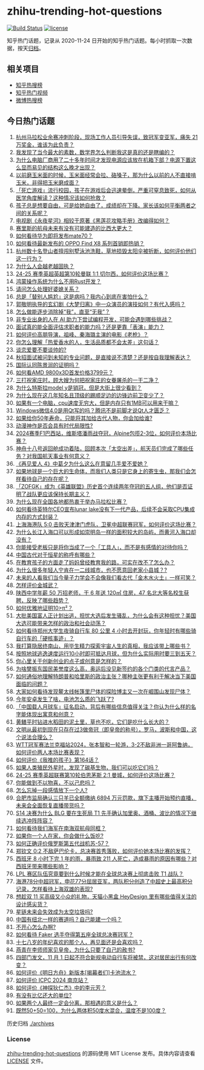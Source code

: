# zhihu-trending-hot-questions

[![Build Status](https://github.com/justjavac/zhihu-trending-hot-questions/workflows/ci/badge.svg?branch=master)](https://github.com/justjavac/zhihu-trending-hot-questions/actions)
[![license](https://img.shields.io/github/license/justjavac/zhihu-trending-hot-questions)](https://github.com/justjavac/zhihu-trending-hot-questions/blob/master/LICENSE)

知乎热门话题，记录从 2020-11-24
日开始的知乎热门话题。每小时抓取一次数据，按天[归档](./archives)。

## 相关项目

- [知乎热搜榜](https://github.com/justjavac/zhihu-trending-top-search)
- [知乎热门视频](https://github.com/justjavac/zhihu-trending-hot-video)
- [微博热搜榜](https://github.com/justjavac/weibo-trending-hot-search)

## 今日热门话题

<!-- BEGIN -->
<!-- 最后更新时间 Mon Nov 04 2024 12:27:08 GMT+0800 (China Standard Time) -->

1. [杭州马拉松业余赛冲刺阶段，现场工作人员引导失误，致冠军变亚军，痛失 21 万奖金，谁该为此负责？](https://www.zhihu.com/question/2998750177)
1. [我发现了当今最大的素数，数学界怎么判断我这是真的还是瞎编的？](https://www.zhihu.com/question/2110809742)
1. [为什么电脑厂商用了二十多年时间才发现电源应该放在机箱下部？电源下置这么显而易见的结构这么晚才出现？](https://www.zhihu.com/question/2920707420)
1. [以前磨玉米面的时候，玉米面经常会拉、硌嗓子，那为什么以前的人不直接啃玉米，非得把玉米磨成面？](https://www.zhihu.com/question/2337170116)
1. [「死亡游戏」流行校园，孩子在游戏后会迅速晕倒，严重可窒息致死，如何从医学角度解读？这种情况该如何抢救？](https://www.zhihu.com/question/2928603472)
1. [孩子总是想要自由，可是给她自由了，成绩却在下降。家长该如何平衡两者之间的关系呢？](https://www.zhihu.com/question/1773763656)
1. [电视剧《永夜星河》相较于原著《黑莲花攻略手册》改编得如何？](https://www.zhihu.com/question/2791160864)
1. [赛里斯的航母未来有没有可能建造的比西大更大？](https://www.zhihu.com/question/2804605120)
1. [如何看待华为即将发布mate70？](https://www.zhihu.com/question/728821757)
1. [如何看待最新发布的 OPPO Find X8 系列首销即热销？](https://www.zhihu.com/question/2814896445)
1. [杭州数十名登山者擅闯别墅泳池洗鞋，草地损毁太阳伞被折断，如何评价他们这一行为？](https://www.zhihu.com/question/2827544722)
1. [为什么人会越老越固执？](https://www.zhihu.com/question/2884521285)
1. [24-25 赛季英超英超第10轮曼联 1:1 切尔西，如何评价这场比赛？](https://www.zhihu.com/question/3043870817)
1. [鸿蒙操作系统为什么不用Rust开发？](https://www.zhihu.com/question/644856532)
1. [请问怎么处理好婆媳关系？](https://www.zhihu.com/question/3039170394)
1. [总是「替别人尴尬」这是病吗？我内心到底在害怕什么？](https://www.zhihu.com/question/1580757058)
1. [郭敬明执导的玄幻剧《大梦归离》中一众演员的演技如何？有代入感吗？](https://www.zhihu.com/question/2378903084)
1. [怎么做能逐步消除掉“我”，直至“无我”？](https://www.zhihu.com/question/3032482736)
1. [非专业出身的人在 AI 助力下尝试编程开发，可能会遇到哪些挑战？](https://www.zhihu.com/question/1923356538)
1. [面试真的能全面评估求职者的能力吗？还是更靠「表演」能力？](https://www.zhihu.com/question/668869036)
1. [如何评价高朋导演，祖峰、秦海璐主演的电影《老枪》？](https://www.zhihu.com/question/1497780993)
1. [你怎么理解「热爱香水的人，生活品质都不会太差」这句话？](https://www.zhihu.com/question/1810592042)
1. [谈恋爱要不要谈帅的?](https://www.zhihu.com/question/1418035649)
1. [秋招面试被问到未知的专业问题，是直接说不清楚？还是按自我理解表达？](https://www.zhihu.com/question/668869054)
1. [国际认同陈景润的证明吗？](https://www.zhihu.com/question/307640066)
1. [如何看AMD 9800x3D首发价格3799元？](https://www.zhihu.com/question/2770934881)
1. [三打祝家庄时，顾大嫂为何把祝家庄的女眷屠杀的一干二净？](https://www.zhihu.com/question/661329691)
1. [为什么特斯拉model y是销冠，但是大街上很少看到？](https://www.zhihu.com/question/651189131)
1. [为什么现在这几年知名且顶级的踢顺足边的边锋边前卫变少了？](https://www.zhihu.com/question/471071353)
1. [如果有一个电脑，cpu速度无穷大，但是内存只有1MB可以用来干嘛？](https://www.zhihu.com/question/2220975892)
1. [Windows微信4.0是用Qt写的吗？腾讯不是前脚才说Qt人才匮乏？](https://www.zhihu.com/question/2731975763)
1. [如果给你50年寿命，只能将其加给古代人物，你会加给谁?](https://www.zhihu.com/question/2120714913)
1. [动漫神作是否会具有时代局限性?](https://www.zhihu.com/question/2658224032)
1. [2024赛季F1巴西站，维斯塔潘雨战夺冠，Alpine包揽2-3位，如何评价本场比赛？](https://www.zhihu.com/question/3046643471)
1. [神舟十八号返回舱成功着陆，回顾本次「太空出差」，航天员们完成了哪些任务？对我国航天事业有何意义？](https://www.zhihu.com/question/2818925265)
1. [《再见爱人 4》中葛夕为什么这么在意留几手爱不爱她？](https://www.zhihu.com/question/2839874358)
1. [如果地球是一个巨大的生命体，而我们人类只是它身上的寄生虫，那我们会怎样看待自己的存在呢？](https://www.zhihu.com/question/2507555667)
1. [「ZOFGK」成为《英雄联盟》历史首个连续两年夺冠的五人组，他们是否证明了战队更应该保持长期主义？](https://www.zhihu.com/question/2946499913)
1. [为什么现在全国各地都热衷于举办马拉松比赛？](https://www.zhihu.com/question/626450026)
1. [如何看待英特尔CEO宣布lunar lake没有下一代产品，后续不会采取CPU集成内存的方式封装？](https://www.zhihu.com/question/2898123860)
1. [上海海港队 5:0 击败天津津门虎队，卫冕中超联赛冠军，如何评价这场比赛？](https://www.zhihu.com/question/2912968925)
1. [为什么长江入海口可以形成如崇明岛一样的面积较大的岛屿，而黄河入海口却没有？](https://www.zhihu.com/question/391526508)
1. [你能接受老板只是将你当成了一个「工具人」，而不是有感情的对待你吗？](https://www.zhihu.com/question/2269832356)
1. [中国古代对于恒星的称呼有哪些？](https://www.zhihu.com/question/28247305)
1. [在教育孩子的方面走了妈妈曾经教育我的路，可实在改不了怎么办？](https://www.zhihu.com/question/645141390)
1. [为什么很多年轻人宁肯在一二线城市，也不愿意回老家小县城？?](https://www.zhihu.com/question/2891019534)
1. [未来的人看我们当今量子力学会不会像我们看古代「金木水火土」一样可笑？](https://www.zhihu.com/question/569216318)
1. [怎样评价金城武？](https://www.zhihu.com/question/26415391)
1. [陕西中学年薪 50 万招老师，干 6 年送 120㎡ 住房，47 名北大等名校生获聘，反映了哪些趋势？](https://www.zhihu.com/question/2873792012)
1. [如何优雅地证明10>π²？](https://www.zhihu.com/question/2880320950)
1. [大批美国富人正计划出逃，担忧大选后发生骚乱，为什么会有这种担忧？美国大选可能带来怎样的政治和社会动荡？](https://www.zhihu.com/question/2898597274)
1. [如何看待郑州大学生夜骑自行车 80 公里 4 小时去开封玩，你年轻时有哪些骑自行车的「硬核事迹」？](https://www.zhihu.com/question/2973178429)
1. [我打算隐居终南山，用毕生精力探索宇宙人生的真相，我应该带上哪些书？](https://www.zhihu.com/question/604728024)
1. [按照地球逃逸速度运行10小时即可抵达月球，但为什么实际用时要三到五天？](https://www.zhihu.com/question/2506099139)
1. [你心里关于创新创业的点子或创意是怎样的？](https://www.zhihu.com/question/646254700)
1. [为啥樊振东国民美誉度这么高，奥运后没见新签约的各个门类的代言产品？](https://www.zhihu.com/question/1497320445)
1. [如何通俗地理解特朗普和哈里斯的政治主张？哪种主张更有利于解决当下美国面临的问题？](https://www.zhihu.com/question/2901391027)
1. [大家如何看待发现鳌太线帐篷里尸体的探险博主又一次在崛围山发现尸体？](https://www.zhihu.com/question/2614494388)
1. [今年安卓发生了啥，电池怎么质的飞跃了?](https://www.zhihu.com/question/2121086623)
1. [「中国载人月球车」征名启动，背后有哪些信息值得关注？你认为什么样的名字能体现出寓意和创意？](https://www.zhihu.com/question/2451706011)
1. [黄鳝平时钻进水稻田的泥土里，草也不吃，它们是吃什么长大的？](https://www.zhihu.com/question/477751835)
1. [文明从最初到现在只存在过3做帝冠（即皇帝的称号），罗马，波斯和中国，这个说法合理么？](https://www.zhihu.com/question/297336805)
1. [WTT冠军赛法兰克福站2024，张本智和一轮游，3-2不敌非洲一哥阿鲁纳，如何评价两人本场比赛表现？](https://www.zhihu.com/question/3031059116)
1. [如何评价《我推的孩子》第164话？](https://www.zhihu.com/question/2624865545)
1. [如果人类殖民外星时，发现了碳基生物，我们可以吃它们吗？](https://www.zhihu.com/question/662995426)
1. [24-25 赛季英超联赛第10轮伯恩茅斯 2:1 曼城，如何评价这场比赛？](https://www.zhihu.com/question/2936833119)
1. [你能做到不以物喜，不以己悲吗？](https://www.zhihu.com/question/2939124089)
1. [怎么忘掉一段感情放下一个人?](https://www.zhihu.com/question/2840325788)
1. [合肥市监局确认三只羊已全额缴纳 6894 万元罚款，旗下主播开始预约直播，未来会全面恢复直播带货吗？](https://www.zhihu.com/question/2887523187)
1. [S14 决赛为什么 BLG 要在生死局 T1 先手确认加里奥、酒桶、波比的情况下继续选冲阵阵容？](https://www.zhihu.com/question/2945780246)
1. [如何看待我们海军在南海双航母同框？](https://www.zhihu.com/question/2713323785)
1. [如果你一个人在家，你会做什么饭吃?](https://www.zhihu.com/question/626724634)
1. [如何正确评价俄罗斯第五代战机苏-57？](https://www.zhihu.com/question/63985755)
1. [郑钦文 0:2 不敌萨巴伦卡，总决赛首秀落败，如何评价她本场比赛的发挥？](https://www.zhihu.com/question/2972596162)
1. [西班牙 8 小时下完 1 年的雨，暴雨致 211 人死亡，造成暴雨的原因有哪些？对西班牙带来哪些影响？](https://www.zhihu.com/question/2929032695)
1. [LPL 赛区队伍究竟要到什么时候才能在全球总决赛上彻底击败 T1 战队？](https://www.zhihu.com/question/2946201630)
1. [海港78分中超冠军，申花77分屈居亚军，两队积分创造了中超史上最高积分记录，怎样看待上海双雄的表现?](https://www.zhihu.com/question/2914205042)
1. [想趁双 11 买高级又小众的礼物，天猫小黑盒 HeyDesign 里有哪些值得关注的设计感尖货？](https://www.zhihu.com/question/2978979799)
1. [星链未来会失效成为太空垃圾吗?](https://www.zhihu.com/question/863649683)
1. [中国有纽北一样的赛道吗？自己能建一个吗？](https://www.zhihu.com/question/2500373129)
1. [不开心怎么办啊?](https://www.zhihu.com/question/2924788503)
1. [如何看待 Faker 选手夺得第五座全球总决赛冠军？](https://www.zhihu.com/question/2945624772)
1. [十七八岁的年纪喜欢的那个人，再见面还是会喜欢吗？](https://www.zhihu.com/question/906111762)
1. [燕青在李师师家见皇帝，为什么只要了自己的赦书?](https://www.zhihu.com/question/31932039)
1. [四部门发文，11 月 1 日起不符合新规电动自行车将被禁，这对居民出行有何改变？](https://www.zhihu.com/question/807421840)
1. [如何评价《明日方舟》新版本[揭幕者们]卡池流水？](https://www.zhihu.com/question/2834504731)
1. [如何评价 ICPC 2024 南京站？](https://www.zhihu.com/question/1697731848)
1. [如何评价《神探狄仁杰》中的李元芳？](https://www.zhihu.com/question/58535668)
1. [有没有比亿还大的单位?](https://www.zhihu.com/question/2573354871)
1. [如果两个人最终一定会分离，那相遇的意义是什么？](https://www.zhihu.com/question/737148613)
1. [既然50+50=100，为什么两体积50度水混合，温度不是100度？](https://www.zhihu.com/question/661567130)

<!-- END -->

历史归档 [./archives](./archives)

### License

[zhihu-trending-hot-questions](https://github.com/justjavac/zhihu-trending-hot-questions)
的源码使用 MIT License 发布。具体内容请查看 [LICENSE](./LICENSE) 文件。
